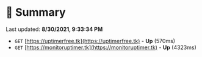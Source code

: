 # 📖 Summary
Last updated: **8/30/2021, 9:33:34 PM**

- `GET` [https://uptimerfree.tk](https://uptimerfree.tk) - **Up** (570ms)
- `GET` [https://monitoruptimer.tk](https://monitoruptimer.tk) - **Up** (4323ms)
